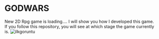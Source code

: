 # GODWARS
New 2D Rpg game is loading....  I will show you how I developed this game. If you follow this repository, you will see at which stage the game currently is.  ![ilkgoruntu](https://user-images.githubusercontent.com/71084430/229316298-ea4cd19d-bef2-4681-b552-71d4c9c31503.png)
